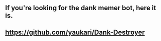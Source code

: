 ## If you're looking for the dank memer bot, here it is.
## https://github.com/yaukari/Dank-Destroyer
